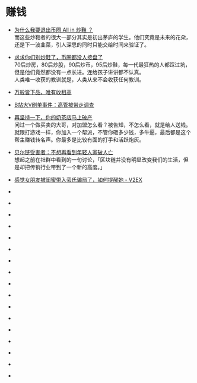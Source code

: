 # 赚钱


*   [为什么我要退出币圈 All in 炒鞋 ？](https://www.jinse.com/blockchain/444754.html)                  
而这些炒鞋者的很大一部分其实是初出茅庐的学生。他们究竟是未来的花朵，还是下一波韭菜，引人深思的同时只能交给时间来验证了。                             
*   [求求你们别炒鞋了，币圈都没人接盘了](https://mp.weixin.qq.com/s/dFVMdL46hoLPmvUivFqjWA)           
70后炒房，80后炒股，90后炒币，95后炒鞋，每一代最狂热的人都踩过坑，但是他们竟然都没有一点长进。连给孩子讲讲都不认真。                                  
人类唯一收获的教训就是，人类从来不会收获任何教训。                
*   [万般皆下品，唯有收租高](https://mp.weixin.qq.com/s/vEcF7S0apYKKFmHA6VQvIQ)
*   [B站大V刷单事件：高管被带走调查](https://tech.qq.com/a/20190826/000369.htm)
*   [再坚持一下，你的奶茶店马上破产](https://mp.weixin.qq.com/s?__biz=MzI5MTE2NDI2OQ==&mid=2247485353&idx=1&sn=685b709cfdc9b8e6ba770be3f3cd97df&chksm=ec159eabdb6217bd48b486869df599c0c61d636c4b141ca8ab0afce4385a4d97b38ca97019fe&mpshare=1&scene=23&srcid=0907CYH6rsuwfguMM7MaZLRs&sharer_sharetime=1567857960247&sharer_shareid=19fe229c09c2cd2c6445c2856dcf3d6d#rd)           
问过一个做买卖的大哥，对加盟怎么看？被告知，不怎么看，就是给人送钱。就跟打游戏一样，你加入一个帮派，不管你砸多少钱，多牛逼，最后都是这个帮主赚钱转名声。你最多是比较有面的打手和活跃炮灰。           

*   [贝尔链受害者：不想再看到年轻人家破人亡](https://www.tuoluocaijing.cn/article/detail-64471.html)            
想起之前在社群中看到的一句讨论，「区块链并没有明显改变我们的生活，但是却把传销行业带到了一个新的高度。」         
*   [感觉女朋友被闺蜜带入旁氏骗局了，如何提醒她 - V2EX](https://www.v2ex.com/t/543778?p=1)
*   []()
*   []()
*   []()
*   []()
*   []()
*   []()
*   []()
*   []()
*   []()
*   []()
*   []()
*   []()
*   []()
*   []()
*   []()
*   []()
*   []()